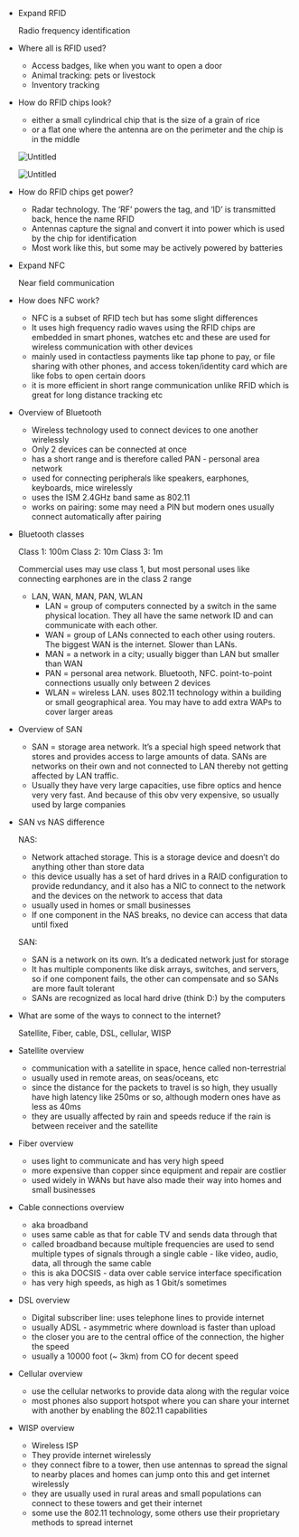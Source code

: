 - Expand RFID
    
    Radio frequency identification
    
- Where all is RFID used?
    - Access badges, like when you want to open a door
    - Animal tracking: pets or livestock
    - Inventory tracking
- How do RFID chips look?
    - either a small cylindrical chip that is the size of a grain of rice
    - or a flat one where the antenna are on the perimeter and the chip is in the middle
    
    ![Untitled](https://prod-files-secure.s3.us-west-2.amazonaws.com/b53f5d3f-344b-4840-94bc-8498f3af413e/d50d8350-c7df-492d-8fe3-065cdcb7e35f/Untitled.png)
    
    ![Untitled](https://prod-files-secure.s3.us-west-2.amazonaws.com/b53f5d3f-344b-4840-94bc-8498f3af413e/b7f720bc-772f-44d2-99ed-91c104b9de33/Untitled.png)
    
- How do RFID chips get power?
    - Radar technology. The ‘RF’ powers the tag, and ‘ID’ is transmitted back, hence the name RFID
    - Antennas capture the signal and convert it into power which is used by the chip for identification
    - Most work like this, but some may be actively powered by batteries
- Expand NFC
    
    Near field communication
    
- How does NFC work?
    - NFC is a subset of RFID tech but has some slight differences
    - It uses high frequency radio waves using the RFID chips are embedded in smart phones, watches etc and these are used for wireless communication with other devices
    - mainly used in contactless payments like tap phone to pay, or file sharing with other phones, and access token/identity card which are like fobs to open certain doors
    - it is more efficient in short range communication unlike RFID which is great for long distance tracking etc
- Overview of Bluetooth
    - Wireless technology used to connect devices to one another wirelessly
    - Only 2 devices can be connected at once
    - has a short range and is therefore called PAN - personal area network
    - used for connecting peripherals like speakers, earphones, keyboards, mice wirelessly
    - uses the ISM 2.4GHz band same as 802.11
    - works on pairing: some may need a PIN but modern ones usually connect automatically after pairing
- Bluetooth classes
    
    Class 1: 100m
    Class 2: 10m
    Class 3: 1m
    
    Commercial uses may use class 1, but most personal uses like connecting earphones are in the class 2 range

  - LAN, WAN, MAN, PAN, WLAN
    - LAN = group of computers connected by a switch in the same physical location. They all have the same network ID and can communicate with each other.
    - WAN = group of LANs connected to each other using routers. The biggest WAN is the internet. Slower than LANs.
    - MAN = a network in a city; usually bigger than LAN but smaller than WAN
    - PAN = personal area network. Bluetooth, NFC. point-to-point connections usually only between 2 devices
    - WLAN = wireless LAN. uses 802.11 technology within a building or small geographical area. You may have to add extra WAPs to cover larger areas
- Overview of SAN
    - SAN = storage area network. It’s a special high speed network that stores and provides access to large amounts of data. SANs are networks on their own and not connected to LAN thereby not getting affected by LAN traffic.
    - Usually they have very large capacities, use fibre optics and hence very very fast. And because of this obv very expensive, so usually used by large companies
- SAN vs NAS difference
    
    NAS:
    
    - Network attached storage. This is a storage device and doesn’t do anything other than store data
    - this device usually has a set of hard drives in a RAID configuration to provide redundancy, and it also has a NIC to connect to the network and the devices on the network to access that data
    - usually used in homes or small businesses
    - If one component in the NAS breaks, no device can access that data until fixed
    
    SAN:
    
    - SAN is a network on its own. It’s a dedicated network just for storage
    - It has multiple components like disk arrays, switches, and servers, so if one component fails, the other can compensate and so SANs are more fault tolerant
    - SANs are recognized as local hard drive (think D:) by the computers
    
- What are some of the ways to connect to the internet?
    
    Satellite, Fiber, cable, DSL, cellular, WISP
    
- Satellite overview
    - communication with a satellite in space, hence called non-terrestrial
    - usually used in remote areas, on seas/oceans, etc
    - since the distance for the packets to travel is so high, they usually have high latency like 250ms or so, although modern ones have as less as 40ms
    - they are usually affected by rain and speeds reduce if the rain is between receiver and the satellite
- Fiber overview
    - uses light to communicate and has very high speed
    - more expensive than copper since equipment and repair are costlier
    - used widely in WANs but have also made their way into homes and small businesses
- Cable connections overview
    - aka broadband
    - uses same cable as that for cable TV and sends data through that
    - called broadband because multiple frequencies are used to send multiple types of signals through a single cable - like video, audio, data, all through the same cable
    - this is aka DOCSIS - data over cable service interface specification
    - has very high speeds, as high as 1 Gbit/s sometimes
- DSL overview
    - Digital subscriber line: uses telephone lines to provide internet
    - usually ADSL - asymmetric where download is faster than upload
    - the closer you are to the central office of the connection, the higher the speed
    - usually a 10000 foot (~ 3km) from CO for decent speed
- Cellular overview
    - use the cellular networks to provide data along with the regular voice
    - most phones also support hotspot where you can share your internet with another by enabling the 802.11 capabilities
- WISP overview
    - Wireless ISP
    - They provide internet wirelessly
    - they connect fibre to a tower, then use antennas to spread the signal to nearby places and homes can jump onto this and get internet wirelessly
    - they are usually used in rural areas and small populations can connect to these towers and get their internet
    - some use the 802.11 technology, some others use their proprietary methods to spread internet
